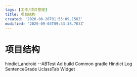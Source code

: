 ```yaml
---
tags: [工作/项目整理]
title: 项目结构
created: '2020-08-26T01:55:09.158Z'
modified: '2020-09-03T09:33:38.703Z'
---
```


# 项目结构

hindict_android
--ABTest
Ad
build
Common
gradle
Hindict
Log
SentenceGrade
UclassTab
Widget



